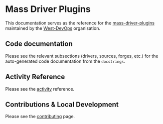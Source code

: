 # Mass Driver Plugins 

This documentation serves as the reference for the 
[mass-driver-plugins](https://github.com/West-DevOps/mass-driver-plugins) maintained by the
[West-DevOps](https://github.com/West-DevOps) organisation.

## Code documentation

Please see the relevant subsections (drivers, sources, forges, etc.) 
for the auto-generated code documentation from the `docstrings`.

## Activity Reference 

Please see the [activity](./activities.md) reference.

## Contributions & Local Development

Please see the [contributing](./contributing.md) page.
